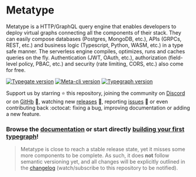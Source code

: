 # Metatype

Metatype is a HTTP/GraphQL query engine that enables developers to deploy
virtual graphs connecting all the components of their stack. They can easily
compose databases (Postgres, MongoDB, etc.), APIs (GRPCs, REST, etc.) and
business logic (Typescript, Python, WASM, etc.) in a type safe manner. The
serverless engine compiles, optimizes, runs and caches queries on the fly.
Authentication (JWT, OAuth, etc.), authorization (field-level policy, PBAC,
etc.) and security (rate limiting, CORS, etc.) also come for free.

[![Typegate version](https://ghcr-badge.deta.dev/metatypedev/typegate/latest_tag?trim=major&label=typegate)](https://github.com/metatypedev/metatype/pkgs/container/typegate)
[![Meta-cli version](https://img.shields.io/github/v/release/metatypedev/metatype?include_prereleases&label=meta-cli)](https://github.com/metatypedev/metatype/releases)
[![Typegraph version](https://img.shields.io/pypi/v/typegraph?label=typegraph)](https://pypi.org/project/typegraph/)

Support us by starring ⭐ this repository, joining the community on
[Discord](https://discord.gg/PSyYcEHyw5) or on
[GitHb](https://github.com/metatypedev/metatype/discussions) 💬, watching new
[releases](https://github.com/metatypedev/metatype/releases) 🔔, reporting
[issues](https://github.com/metatypedev/metatype/issues) 🐛 or even contributing
back :octocat: fixing a bug, improving documentation or adding a new feature.

### Browse the [documentation](https://metatype.dev) or start directly [building your first typegraph](https://metatype.dev/docs/tutorials/getting-started)!

> Metatype is close to reach a stable release state, yet it misses some more
> components to be complete. As such, it does **not** follow semantic versioning
> yet, and all changes will be explicitly outlined in the
> [changelog](https://github.com/metatypedev/metatype/releases) (watch/subscribe
> to this repository to be notified).
